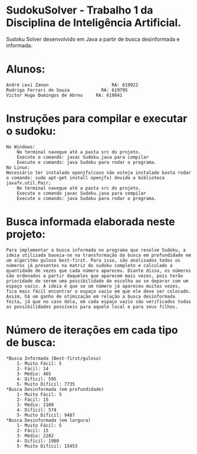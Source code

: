 # SudokuSolver - Trabalho 1 da Disciplina de Inteligência Artificial.

Sudoku Solver desenvolvido em Java a partir de busca desinformada e informada.

# Alunos:
	André Levi Zanon				        RA: 619922
	Rodrigo Ferrari de Souza		    RA: 619795
	Victor Hugo Domingos de Abreu	  RA: 619841
	
# Instruções para compilar e executar o sudoku:
	No Windows:
		No terminal navegue até a pasta src do projeto.
		Execute o comando: javac Sudoku.java para compilar
		Execute o comando: java Sudoku para rodar o programa.
	No Linux:
    Necessário ter instalado openjfx(caso não esteja instalado basta rodar o comando: sudo apt-get install openjfx) devido a biblioteca javafx.util.Pair;
		No terminal navegue até a pasta src do projeto.
		Execute o comando javac Sudoku.java para compilar
		Execute o comando: java Sudoku para rodar o programa.
	
# Busca informada elaborada neste projeto:
	Para implementar a busca informada no programa que resolve Sudoku, a ideia utilizada baseia-se na transformação da busca em profundidade em um algoritmo guloso best-first. Para isso, são analisados todos os números já presentes na matriz do sudoku completo e calculado a quantidade de vezes que cada número apareceu. Diante disso, os números são ordenados a partir daqueles que aparecem mais vezes, pois terão prioridade de serem uma possibilidade de escolha ao se deparar com um espaço vazio. A ideia é que se um número já apareceu muitas vezes, fica mais fácil encontrar o espaço vazio em que ele deve ser colocado. Assim, há um ganho de otimização em relação a busca desinformada feita, já que no caso dela, em cada espaço vazio são verificados todas as possibilidades possíveis para aquele local e para seus filhos. 
	
# Número de iterações em cada tipo de busca:
	*Busca Informada (Best-first/guloso)
		1- Muito Fácil: 5
		2- Fácil: 14
		3- Médio: 465
		4- Difícil: 595
		5- Muito Difícil: 7735
	*Busca Desinformada (em profundidade)
		1- Muito Fácil: 5
		2- Fácil: 15
		3- Médio: 2109
		4- Difícil: 574
		5- Muito Difícil: 9487
	*Busca Desinformada (em largura)
		1- Muito Fácil: 5
		2- Fácil: 15
		3- Médio: 2282
		4- Difícil: 1980
		5- Muito Difícil: 15453
